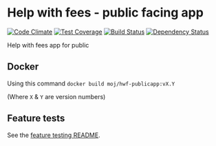 # Help with fees - public facing app
[![Code Climate](https://codeclimate.com/github/ministryofjustice/hwf-publicapp/badges/gpa.svg)](https://codeclimate.com/github/ministryofjustice/hwf-publicapp) [![Test Coverage](https://codeclimate.com/github/ministryofjustice/hwf-publicapp/badges/coverage.svg)](https://codeclimate.com/github/ministryofjustice/hwf-publicapp) [![Build Status](https://travis-ci.org/ministryofjustice/hwf-publicapp.svg?branch=master)](https://travis-ci.org/ministryofjustice/hwf-publicapp) [![Dependency Status](https://gemnasium.com/badges/github.com/ministryofjustice/hwf-publicapp.svg)](https://gemnasium.com/github.com/ministryofjustice/hwf-publicapp)

Help with fees app for public

## Docker

Using this command `docker build moj/hwf-publicapp:vX.Y`

(Where `X` & `Y` are version numbers)

## Feature tests

See the [feature testing README](https://github.com/https://github.com/ministryofjustice/hwf-publicapp/blob/master/features/README.md).
